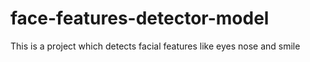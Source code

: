 # face-features-detector-model
This  is a project which detects facial features like eyes nose and smile
